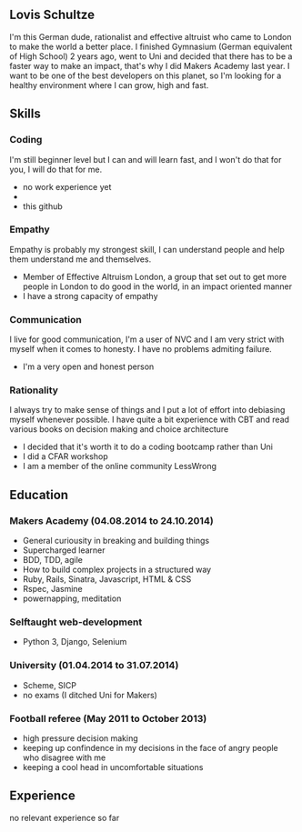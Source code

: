 ## Lovis Schultze


I'm this German dude, rationalist and effective altruist who came to London to make the world a better place. I finished Gymnasium (German equivalent of High School) 2 years ago, went to Uni and decided that there has to be a faster way to make an impact, that's why I did Makers Academy last year. I want to be one of the best developers on this planet, so I'm looking for a healthy environment where I can grow, high and fast.

## Skills

### Coding 

I'm still beginner level but I can and will learn fast, and I won't do that for you, I will do that for me. 


* no work experience yet
* 
* this github


### Empathy

Empathy is probably my strongest skill, I can understand people and help them understand me and themselves. 

* Member of Effective Altruism London, a group that set out to get more people in London to do good in the world, in an impact oriented manner
* I have a strong capacity of empathy

### Communication

I live for good communication, I'm a user of NVC and I am very strict with myself when it comes to honesty. I have no problems admiting failure. 

* I'm a very open and honest person 

### Rationality

I always try to make sense of things and I put a lot of effort into debiasing myself whenever possible. I have quite a bit experience with CBT and read various books on decision making and choice architecture

* I decided that it's worth it to do a coding bootcamp rather than Uni
* I did a CFAR workshop
* I am a member of the online community LessWrong 


## Education

### Makers Academy (04.08.2014 to 24.10.2014)

* General curiousity in breaking and building things
* Supercharged learner
* BDD, TDD, agile
* How to build complex projects in a structured way
* Ruby, Rails, Sinatra, Javascript, HTML & CSS
* Rspec, Jasmine
* powernapping, meditation

### Selftaught web-development

* Python 3, Django, Selenium

### University (01.04.2014 to 31.07.2014)

* Scheme, SICP
* no exams (I ditched Uni for Makers)

### Football referee (May 2011 to October 2013)

* high pressure decision making
* keeping up confindence in my decisions in the face of angry people who disagree with me
* keeping a cool head in uncomfortable situations

## Experience 

no relevant experience so far